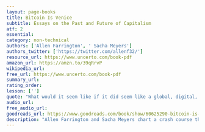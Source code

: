 ```yaml
---
layout: page-books
title: Bitcoin Is Venice
subtitle: Essays on the Past and Future of Capitalism
atf: 2
essential: 
category: non-technical
authors: ['Allen Farrington', ' Sacha Meyers']
authors_twitter: ['https://twitter.com/allenf32/']
resource_url: https://www.uncerto.com/book-pdf
amazon_url: https://amzn.to/39qRrvP
wikipedia_url: 
free_url: https://www.uncerto.com/book-pdf
summary_url: 
rating_order: 
lesson: ['']
quote: "What would it seem like if it did seem like a global, digital, sound, open source, programmable money was monetizing from absolute zero?"
audio_url: 
free_audio_url: 
goodreads_url: https://www.goodreads.com/book/show/60625290-bitcoin-is-venice
description: "Allen Farrington and Sacha Meyers chart a crash course through the errors of modern economic theory and the world's broken fiat currency system with a hopeful destination: Bitcoin Is Venice. What if a global, digital, sound, open-source, programmable currency was monetizing from absolute zero? What might economies look like under a Bitcoin standard that pushes beyond Hernando de Soto’s abstraction of 'capital' as 'economic potential energy?' What might this new form of capital do to our current governing bodies? Can Bitcoin bring about a new global Renaissance? With Farrington and Meyers, the discussion is as revolutionary as the answers."
---
```

